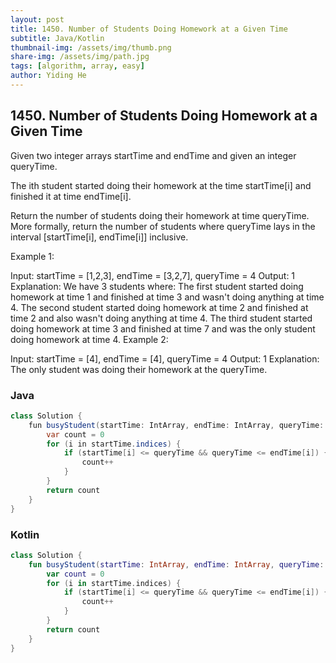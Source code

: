 ```yaml
---
layout: post
title: 1450. Number of Students Doing Homework at a Given Time
subtitle: Java/Kotlin
thumbnail-img: /assets/img/thumb.png
share-img: /assets/img/path.jpg
tags: [algorithm, array, easy]
author: Yiding He
---
```


## 1450. Number of Students Doing Homework at a Given Time

Given two integer arrays startTime and endTime and given an integer queryTime.

The ith student started doing their homework at the time startTime[i] and finished it at time endTime[i].

Return the number of students doing their homework at time queryTime. More formally, return the number of students where queryTime lays in the interval [startTime[i], endTime[i]] inclusive.

 

Example 1:

Input: startTime = [1,2,3], endTime = [3,2,7], queryTime = 4
Output: 1
Explanation: We have 3 students where:
The first student started doing homework at time 1 and finished at time 3 and wasn't doing anything at time 4.
The second student started doing homework at time 2 and finished at time 2 and also wasn't doing anything at time 4.
The third student started doing homework at time 3 and finished at time 7 and was the only student doing homework at time 4.
Example 2:

Input: startTime = [4], endTime = [4], queryTime = 4
Output: 1
Explanation: The only student was doing their homework at the queryTime.


### Java

```java
class Solution {
    fun busyStudent(startTime: IntArray, endTime: IntArray, queryTime: Int): Int {
        var count = 0
        for (i in startTime.indices) {
            if (startTime[i] <= queryTime && queryTime <= endTime[i]) {
                count++
            }
        }
        return count
    }
}
```

### Kotlin

```kotlin
class Solution {
    fun busyStudent(startTime: IntArray, endTime: IntArray, queryTime: Int): Int {
        var count = 0
        for (i in startTime.indices) {
            if (startTime[i] <= queryTime && queryTime <= endTime[i]) {
                count++
            }
        }
        return count
    }
}
```
